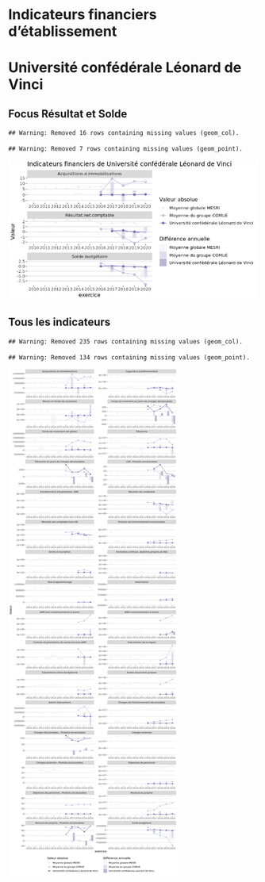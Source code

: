 Indicateurs financiers d’établissement
================

# Université confédérale Léonard de Vinci

## Focus Résultat et Solde

    ## Warning: Removed 16 rows containing missing values (geom_col).

    ## Warning: Removed 7 rows containing missing values (geom_point).

![](université_confédérale_léonard_de_vinci_files/figure-gfm/etab.focus-1.png)<!-- -->

## Tous les indicateurs

    ## Warning: Removed 235 rows containing missing values (geom_col).

    ## Warning: Removed 134 rows containing missing values (geom_point).

![](université_confédérale_léonard_de_vinci_files/figure-gfm/etab-1.png)<!-- -->
